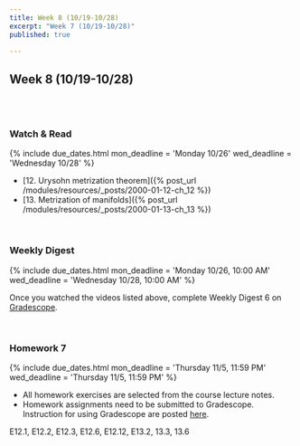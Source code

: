 ```yaml
---
title: Week 8 (10/19-10/28)
excerpt: "Week 7 (10/19-10/28)"
published: true

---
```


## Week 8 (10/19-10/28)

<br/>
<br/>


### Watch & Read

{% include due_dates.html
mon_deadline = 'Monday 10/26'
wed_deadline = 'Wednesday 10/28'
%}



* [12. Urysohn metrization theorem]({% post_url /modules/resources/_posts/2000-01-12-ch_12 %})
* [13. Metrization of manifolds]({% post_url /modules/resources/_posts/2000-01-13-ch_13 %})

<br/>

### Weekly Digest

{% include due_dates.html
mon_deadline = 'Monday 10/26, 10:00 AM'
wed_deadline = 'Wednesday 10/28, 10:00 AM'
%}

Once you watched the videos listed above, complete Weekly Digest 6 on [Gradescope](https://www.gradescope.com).

<br/>



### Homework 7


{% include due_dates.html
mon_deadline = 'Thursday 11/5, 11:59 PM'
wed_deadline = 'Thursday 11/5, 11:59 PM'
%}

* All homework exercises are selected from the course lecture notes.
* Homework assignments need to be submitted to Gradescope. Instruction for
using Gradescope are posted [here](https://www.ubgradescope.info/).


E12.1, E12.2, E12.3, E12.6, E12.12, E13.2, 13.3, 13.6
